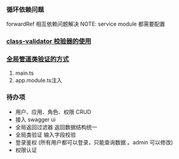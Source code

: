 ### 循环依赖问题

[](https://docs.nestjs.com/fundamentals/circular-dependency)
forwardRef 相互依赖问题解决
NOTE: service  module 都需要配置


###  [class-validator 校验器的使用](https://github.com/typestack/class-validator)

### [全局管道类验证的方式](https://docs.nestjs.cn/9/pipes?id=%e7%b1%bb%e9%aa%8c%e8%af%81%e5%99%a8)
1. main.ts
2. app.module.ts注入

### 待办项
- 用户、应用、角色、权限 CRUD
- 接入 swagger ui
- 全局返回过滤器 返回数据结构统一
- 全局类验证 输入字段校验
- 登录鉴权 (所有用户都可以登录，只能查询数据 。admin 可以修改)
- 权限认证